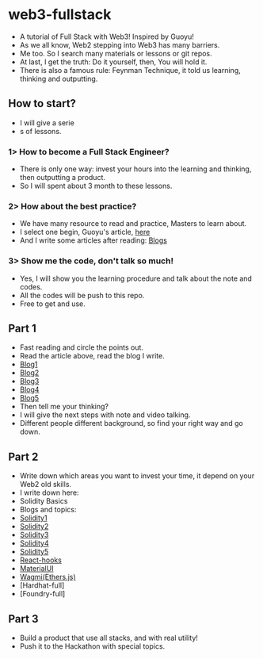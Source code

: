 # web3-fullstack
+ A tutorial of Full Stack with Web3! Inspired by Guoyu!
+ As we all know, Web2 stepping into Web3 has many barriers.
+ Me too. So I search many materials or lessons or git repos.
+ At last, I get the truth: Do it yourself, then, You will hold it.
+ There is also a famous rule: Feynman Technique, it told us learning, thinking and outputting.

## How to start?
+ I will give a serie
+ s of lessons.
### 1> How to become a Full Stack Engineer?
+ There is only one way: invest your hours into the learning and thinking, then outputting a product.
+ So I will spent about 3 month to these lessons.
### 2> How about the best practice?
+ We have many resource to read and practice, Masters to learn about.
+ I select one begin, Guoyu's article, [here](https://guoyu.mirror.xyz/RD-xkpoxasAU7x5MIJmiCX4gll3Cs0pAd5iM258S1Ek)
+ And I write some articles after reading: [Blogs](https://blog.jlab.tech/web)
### 3> Show me the code, don't talk so much!
+ Yes, I will show you the learning procedure and talk about the note and codes.
+ All the codes will be push to this repo.
+ Free to get and use.

## Part 1
+ Fast reading and circle the points out.
+ Read the article above, read the blog I write.
+ [Blog1](https://blog.jlab.tech/jlab-web3-fullstack-engineer-1)
+ [Blog2](https://blog.jlab.tech/jlab-web3-fullstack-engineer-2)
+ [Blog3](https://blog.jlab.tech/jlab-web3-fullstack-engineer-3)
+ [Blog4](https://blog.jlab.tech/jlab-web3-fullstack-engineer-4)
+ [Blog5](https://blog.jlab.tech/jlab-web3-fullstack-engineer-5)
+ Then tell me your thinking?
+ I will give the next steps with note and video talking.
+ Different people different background, so find your right way and go down.

## Part 2
+ Write down which areas you want to invest your time, it depend on your Web2 old skills.
+ I write down here:
+ Solidity Basics
+ Blogs and topics:
+ [Solidity1]()
+ [Solidity2]()
+ [Solidity3]()
+ [Solidity4]()
+ [Solidity5]()
+ [React-hooks]()
+ [MaterialUI]()
+ [Wagmi(Ethers.js)]()
+ [Hardhat-full]
+ [Foundry-full]

## Part 3
+ Build a product that use all stacks, and with real utility!
+ Push it to the Hackathon with special topics.
